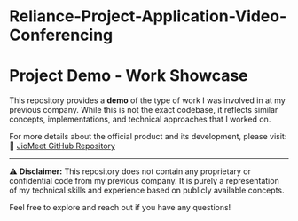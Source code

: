 # Reliance-Project-Application-Video-Conferencing

# Project Demo - Work Showcase  

This repository provides a **demo** of the type of work I was involved in at my previous company. While this is not the exact codebase, it reflects similar concepts, implementations, and technical approaches that I worked on.  

For more details about the official product and its development, please visit:  
🔗 [JioMeet GitHub Repository](https://github.com/JioMeet)  

---

⚠ **Disclaimer:** This repository does not contain any proprietary or confidential code from my previous company. It is purely a representation of my technical skills and experience based on publicly available concepts.  

Feel free to explore and reach out if you have any questions!  
